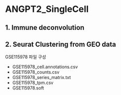 # ANGPT2_SingleCell

## 1. Immune deconvolution

## 2. Seurat Clustering from GEO data

GSE115978 파일 구성
- GSE115978_cell.annotations.csv
- GSE115978_counts.csv
- GSE115978_series_matrix.txt
- GSE115978_tpm.csv
- GSE115978.soft
